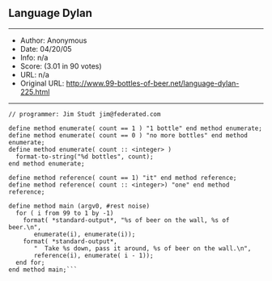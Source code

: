 
## Language Dylan ##
---
- Author: Anonymous
- Date: 04/20/05
- Info: n/a
- Score:  (3.01 in 90 votes)
- URL: n/a
- Original URL: http://www.99-bottles-of-beer.net/language-dylan-225.html
---

```// Dylan version of 99 Bottles of Beer
// programmer: Jim Studt jim@federated.com

define method enumerate( count == 1 ) "1 bottle" end method enumerate;
define method enumerate( count == 0 ) "no more bottles" end method enumerate;
define method enumerate( count :: <integer> )
  format-to-string("%d bottles", count);
end method enumerate;

define method reference( count == 1) "it" end method reference;
define method reference( count :: <integer>) "one" end method reference;

define method main (argv0, #rest noise)
  for ( i from 99 to 1 by -1) 
    format( *standard-output*, "%s of beer on the wall, %s of beer.\n", 
	   enumerate(i), enumerate(i));
    format( *standard-output*, 
	   "  Take %s down, pass it around, %s of beer on the wall.\n",
	   reference(i), enumerate( i - 1));
  end for;
end method main;```